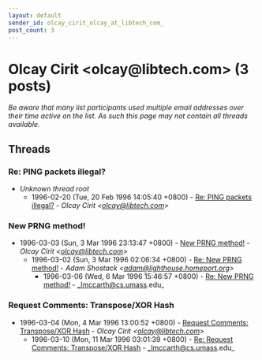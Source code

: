 ```yaml
---
layout: default
sender_id: olcay_cirit_olcay_at_libtech_com_
post_count: 3
---
```


# Olcay Cirit <olcay<span>@</span>libtech.com> (3 posts)

_Be aware that many list participants used multiple email addresses over their time active on the list. As such this page may not contain all threads available._

## Threads

### Re: PING packets illegal?
+ _Unknown thread root_
  + 1996-02-20 (Tue, 20 Feb 1996 14:05:40 +0800) - [Re: PING packets illegal?](/archive/1996/02/f9d961ea3eb0a7258e9ba013f62b576738979bb4cd032bf49218a853c5579ff2) - _Olcay Cirit \<olcay@libtech.com\>_

### New PRNG method!
+ 1996-03-03 (Sun, 3 Mar 1996 23:13:47 +0800) - [New PRNG method!](/archive/1996/03/35bce19ee58b09b2379756b33501f18c9ba6234095f621b334c3d71c46d72cd9) - _Olcay Cirit \<olcay@libtech.com\>_
  + 1996-03-02 (Sun, 3 Mar 1996 02:06:34 +0800) - [Re: New PRNG method!](/archive/1996/03/1280e801f0a4107ff9710feb725ada6331356bc579a1907e44482a025fd29343) - _Adam Shostack \<adam@lighthouse.homeport.org\>_
    + 1996-03-06 (Wed, 6 Mar 1996 15:46:57 +0800) - [Re: New PRNG method!](/archive/1996/03/e1c611a41792dbf5cc915552d310424b4243e28086ee0250d8698f272a255ccb) - _lmccarth@cs.umass.edu_

### Request Comments: Transpose/XOR Hash
+ 1996-03-04 (Mon, 4 Mar 1996 13:00:52 +0800) - [Request Comments: Transpose/XOR Hash](/archive/1996/03/4583d78799151a4671b54dde3e54192baae825e2e81b12a5d76da173aac9752d) - _Olcay Cirit \<olcay@libtech.com\>_
  + 1996-03-10 (Mon, 11 Mar 1996 03:01:39 +0800) - [Re: Request Comments: Transpose/XOR Hash](/archive/1996/03/2bb895e9b1525517305187130ad98918936674a18929cf17a48c6feb06d321ab) - _lmccarth@cs.umass.edu_

